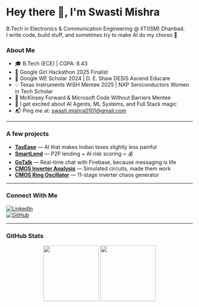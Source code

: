 # Hey there 👋, I'm Swasti Mishra

B.Tech in Electronics & Communication Engineering @ IIT(ISM) Dhanbad.  
I write code, build stuff, and sometimes try to make AI do my chores 🤖

### About Me

- 🎓 B.Tech (ECE) | CGPA: 8.43  
- 🚀 Google Girl Hackathon 2025 Finalist  
- 🌸 Google WE Scholar 2024 | D. E. Shaw DESIS Ascend Educare  
- 💡 Texas Instruments WiSH Mentee 2025 | NXP Seniconductors Women in Tech Scholar  
- 🧠 McKinsey Forward & Microsoft Code Without Barriers Mentee  
- 💬 I get excited about AI Agents, ML Systems, and Full Stack magic  
- 📬 Ping me at: swasti.mishra0101@gmail.com

---

### A few projects

- [**TaxEase**](https://github.com/swastim01/TaxEase) — AI that makes Indian taxes slightly less painful  
- [**SmartLend**](https://github.com/swastim01/SmartLend) — P2P lending + AI risk scoring = 💰  
- [**GoTalk**](https://github.com/swastim01/GoTalk) — Real-time chat with Firebase, because messaging is life  
- [**CMOS Inverter Analysis**](https://github.com/swastim01/CMOS_Inverter_Analysis) — Simulated circuits, made them work  
- [**CMOS Ring Oscillator**](https://github.com/swastim01/CMOS_Ring_Oscillator) — 11-stage inverter chaos generator

---

### Connect With Me

[![LinkedIn](https://img.shields.io/badge/-LinkedIn-%230077B5?style=for-the-badge&logo=linkedin&logoColor=white)](https://linkedin.com/in/swastim01)  
[![GitHub](https://img.shields.io/badge/-GitHub-%23121011?style=for-the-badge&logo=github&logoColor=white)](https://github.com/swastim01)  

---

### GitHub Stats

<div align="center">
  <img src="https://github-readme-stats.vercel.app/api?username=swastim01&theme=blue-green&hide_border=false&include_all_commits=true&count_private=false" height="150em" />
  <img src="https://github-readme-streak-stats.herokuapp.com/?user=swastim01&theme=blue-green&hide_border=false" height="150em" />
</div>

